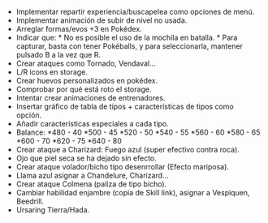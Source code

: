 - Implementar repartir experiencia/buscapelea como opciones de menú.
- Implementar animación de subir de nivel no usada.
- Arreglar formas/evos +3 en Pokédex.
- Indicar que: * No es posible el uso de la mochila en batalla.
               * Para capturar, basta con tener Pokéballs, y para seleccionarla, mantener pulsado B a la vez que R.
- Crear ataques como Tornado, Vendaval...
- L/R icons en storage.
- Crear huevos personalizados en pokédex.
- Comprobar por qué está roto el storage.
- Intentar crear animaciones de entrenadores.
- Insertar gráfico de tabla de tipos + características de tipos como opción.
- Añadir características especiales a cada tipo.
- Balance:  *480 - 40
            *500 - 45
            *520 - 50
            *540 - 55
            *560 - 60
            *580 - 65
            *600 - 70
            *620 - 75
            *640 - 80
- Crear ataque a Charizard: Fuego azul (super efectivo contra roca).
- Ojo que piel seca se ha dejado sin efecto.
- Crear ataque volador/bicho tipo desenrrollar (Efecto mariposa).
- Llama azul asignar a Chandelure, Charizard...
- Crear ataque Colmena (paliza de tipo bicho).
- Cambiar habilidad enjambre (copia de Skill link), asignar a Vespiquen, Beedrill.
- Ursaring Tierra/Hada.
